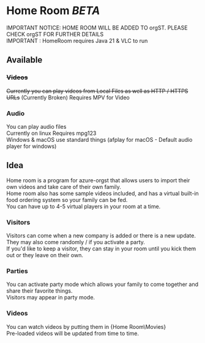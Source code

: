 # Home Room  *BETA*
IMPORTANT NOTICE: HOME ROOM WILL BE ADDED TO orgST. PLEASE CHECK orgST FOR FURTHER DETAILS  
IMPORTANT : HomeRoom requires Java 21 & VLC to run  
  
## Available
### ~~Videos~~
~~Currently you can play videos from Local Files as well as HTTP / HTTPS URLs~~ (Currently Broken)
Requires MPV for Video
  
### Audio 
You can play audio files  
Currently on linux Requires mpg123  
Windows & macOS use standard things (afplay for macOS - Default audio player for windows)
  
## Idea
Home room is a program for azure-orgst that allows users to import their own videos and take care of their own family.  
Home room also has some sample videos included, and has a virtual built-in food ordering system so your family can be fed.  
You can have up to 4-5 virtual players in your room at a time.  
  
### Visitors  
Visitors can come when a new company is added or there is a new update.  
They may also come randomly / if you activate a party.  
If you'd like to keep a visitor, they can stay in your room until you kick them out or they leave on their own.  
  
### Parties  
You can activate party mode which allows your family to come together and share their favorite things.  
Visitors may appear in party mode.  
  
### Videos  
You can watch videos by putting them in {Home Room\Movies}  
Pre-loaded videos will be updated from time to time.  
  

